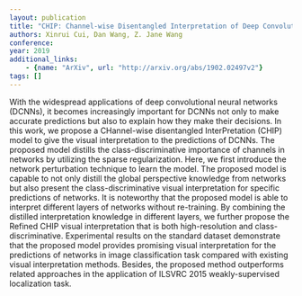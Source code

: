 ```yaml
---
layout: publication
title: "CHIP: Channel-wise Disentangled Interpretation of Deep Convolutional Neural Networks"
authors: Xinrui Cui, Dan Wang, Z. Jane Wang
conference: 
year: 2019
additional_links: 
    - {name: "ArXiv", url: "http://arxiv.org/abs/1902.02497v2"}
tags: []
---
```

With the widespread applications of deep convolutional neural networks
(DCNNs), it becomes increasingly important for DCNNs not only to make accurate
predictions but also to explain how they make their decisions. In this work, we
propose a CHannel-wise disentangled InterPretation (CHIP) model to give the
visual interpretation to the predictions of DCNNs. The proposed model distills
the class-discriminative importance of channels in networks by utilizing the
sparse regularization. Here, we first introduce the network perturbation
technique to learn the model. The proposed model is capable to not only distill
the global perspective knowledge from networks but also present the
class-discriminative visual interpretation for specific predictions of
networks. It is noteworthy that the proposed model is able to interpret
different layers of networks without re-training. By combining the distilled
interpretation knowledge in different layers, we further propose the Refined
CHIP visual interpretation that is both high-resolution and
class-discriminative. Experimental results on the standard dataset demonstrate
that the proposed model provides promising visual interpretation for the
predictions of networks in image classification task compared with existing
visual interpretation methods. Besides, the proposed method outperforms related
approaches in the application of ILSVRC 2015 weakly-supervised localization
task.